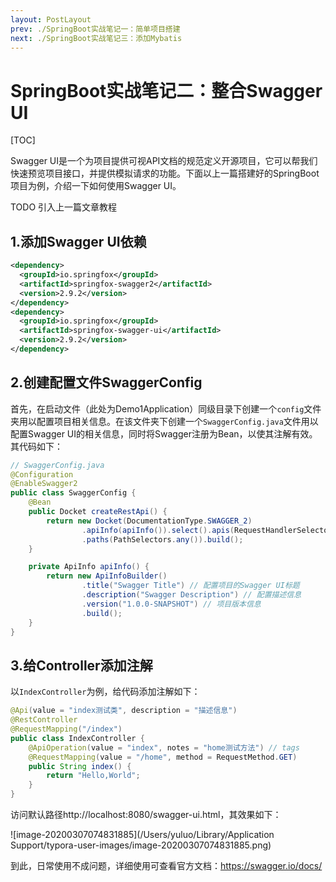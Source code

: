 ```yaml
---
layout: PostLayout
prev: ./SpringBoot实战笔记一：简单项目搭建
next: ./SpringBoot实战笔记三：添加Mybatis
---
```

# SpringBoot实战笔记二：整合Swagger UI

[TOC]

Swagger UI是一个为项目提供可视API文档的规范定义开源项目，它可以帮我们快速预览项目接口，并提供模拟请求的功能。下面以上一篇搭建好的SpringBoot项目为例，介绍一下如何使用Swagger UI。

TODO 引入上一篇文章教程

## 1.添加Swagger UI依赖

```xml
<dependency>
  <groupId>io.springfox</groupId>
  <artifactId>springfox-swagger2</artifactId>
  <version>2.9.2</version>
</dependency>
<dependency>
  <groupId>io.springfox</groupId>
  <artifactId>springfox-swagger-ui</artifactId>
  <version>2.9.2</version>
</dependency>
```

## 2.创建配置文件SwaggerConfig

首先，在启动文件（此处为Demo1Application）同级目录下创建一个`config`文件夹用以配置项目相关信息。在该文件夹下创建一个`SwaggerConfig.java`文件用以配置Swagger UI的相关信息，同时将Swagger注册为Bean，以使其注解有效。其代码如下：

```java
// SwaggerConfig.java
@Configuration
@EnableSwagger2
public class SwaggerConfig {
    @Bean
    public Docket createRestApi() {
        return new Docket(DocumentationType.SWAGGER_2)
                .apiInfo(apiInfo()).select().apis(RequestHandlerSelectors.any())
                .paths(PathSelectors.any()).build();
    }

    private ApiInfo apiInfo() {
        return new ApiInfoBuilder()
                .title("Swagger Title") // 配置项目的Swagger UI标题
                .description("Swagger Description") // 配置描述信息
                .version("1.0.0-SNAPSHOT") // 项目版本信息
                .build();
    }
}
```

## 3.给Controller添加注解

以`IndexController`为例，给代码添加注解如下：

```java
@Api(value = "index测试类", description = "描述信息")
@RestController
@RequestMapping("/index")
public class IndexController {
    @ApiOperation(value = "index", notes = "home测试方法") // tags
    @RequestMapping(value = "/home", method = RequestMethod.GET)
    public String index() {
        return "Hello,World";
    }
}
```

访问默认路径http://localhost:8080/swagger-ui.html，其效果如下：

![image-20200307074831885](/Users/yuluo/Library/Application Support/typora-user-images/image-20200307074831885.png)

到此，日常使用不成问题，详细使用可查看官方文档：https://swagger.io/docs/